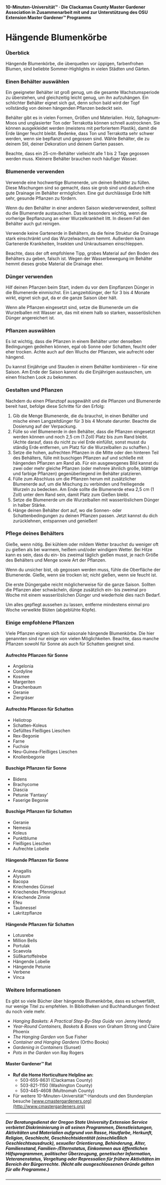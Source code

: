 #### 10-Minuten-Universität™ · Die Clackamas County Master Gardener Association in Zusammenarbeit mit und zur Unterstützung des OSU Extension Master Gardener™ Programms

# Hängende Blumenkörbe

### Überblick

Hängende Blumenkörbe, die überquellen vor üppigen, farbenfrohen Blumen, sind beliebte Sommer-Highlights in vielen Städten und Gärten.

### Einen Behälter auswählen

Ein geeigneter Behälter ist groß genug, um die gesamte Wachstumsperiode zu überstehen, und gleichzeitig leicht genug, um ihn aufzuhängen. Ein schlichter Behälter eignet sich gut, denn schon bald wird der Topf vollständig von deinen hängenden Pflanzen bedeckt sein.

Behälter gibt es in vielen Formen, Größen und Materialien. Holz, Sphagnum-Moos und unglasierter Ton oder Terrakotta können schnell austrocknen. Sie können ausgekleidet werden (meistens mit perforiertem Plastik), damit die Erde länger feucht bleibt. Bedenke, dass Ton und Terrakotta sehr schwer werden, wenn sie bepflanzt und gegossen sind. Wähle Behälter, die zu deinem Stil, deiner Dekoration und deinem Garten passen.

Beachte, dass ein 25-cm-Behälter vielleicht alle 1 bis 2 Tage gegossen werden muss. Kleinere Behälter brauchen noch häufiger Wasser.

### Blumenerde verwenden

Verwende eine hochwertige Blumenerde, um deinen Behälter zu füllen. Diese Mischungen sind so gemacht, dass sie grob sind und dadurch eine gute Drainage im Behälter ermöglichen. Eine gut durchlässige Erde hilft sehr, gesunde Pflanzen zu fördern.

Wenn du den Behälter in einer anderen Saison wiederverwendest, solltest du die Blumenerde austauschen. Das ist besonders wichtig, wenn die vorherige Bepflanzung an einer Wurzelkrankheit litt. In diesem Fall den Behälter auch gut reinigen.

Verwende keine Gartenerde in Behältern, da die feine Struktur die Drainage stark einschränkt und das Wurzelwachstum hemmt. Außerdem kann Gartenerde Krankheiten, Insekten und Unkrautsamen einschleppen.

Beachte, dass der oft empfohlene Tipp, grobes Material auf den Boden des Behälters zu geben, falsch ist. Wegen der Wasserbewegung im Behälter hemmt dieses grobe Material die Drainage eher.

### Dünger verwenden

Hilf deinen Pflanzen beim Start, indem du vor dem Einpflanzen Dünger in die Blumenerde einmischst. Ein Langzeitdünger, der für 3 bis 4 Monate wirkt, eignet sich gut, da er die ganze Saison über hält.

Wenn alle Pflanzen eingesetzt sind, setze die Blumenerde um die Wurzelballen mit Wasser an, das mit einem halb so starken, wasserlöslichen Dünger angereichert ist.

### Pflanzen auswählen

Es ist wichtig, dass die Pflanzen in einem Behälter unter denselben Bedingungen gedeihen können, egal ob Sonne oder Schatten, feucht oder eher trocken. Achte auch auf den Wuchs der Pflanzen, wie aufrecht oder hängend.

Du kannst Einjährige und Stauden in einem Behälter kombinieren – für eine Saison. Am Ende der Saison kannst du die Einjährigen austauschen, um einen frischen Look zu bekommen.

### Gestalten und Pflanzen

Nachdem du einen Pflanztopf ausgewählt und die Pflanzen und Blumenerde bereit hast, befolge diese Schritte für den Erfolg:

1. Gib die Menge Blumenerde, die du brauchst, in einen Behälter und mische einen Langzeitdünger für 3 bis 4 Monate darunter. Beachte die Dosierung auf der Verpackung.
2. Fülle so viel Blumenerde in den Behälter, dass die Pflanzen eingesetzt werden können und noch 2,5 cm (1 Zoll) Platz bis zum Rand bleibt. (Achte darauf, dass du nicht zu viel Erde einfüllst, sonst musst du ständig Erde entfernen, um Platz für die Wurzelballen zu schaffen.)
3. Setze die hohen, aufrechten Pflanzen in die Mitte oder den hinteren Teil des Behälters, fülle mit buschigen Pflanzen auf und schließe mit hängenden Pflanzen am Rand ab. Für ein ausgewogenes Bild kannst du zwei oder mehr gleiche Pflanzen (oder mehrere ähnlich große, blättrige und farbige Pflanzen) gegenüberliegend im Behälter platzieren.
4. Fülle zum Abschluss um die Pflanzen herum mit zusätzlicher Blumenerde auf, um die Mischung zu verbinden und freiliegende Wurzeln zu bedecken. Am Ende sollte die Blumenerde etwa 2,5 cm (1 Zoll) unter dem Rand sein, damit Platz zum Gießen bleibt.
5. Setze die Blumenerde um die Wurzelballen mit wasserlöslichem Dünger in halber Stärke.
6. Hänge deinen Behälter dort auf, wo die Sonnen- oder Schattenbedingungen zu deinen Pflanzen passen. Jetzt kannst du dich zurücklehnen, entspannen und genießen!

### Pflege deines Behälters

Gieße, wenn nötig. Bei kühlem oder mildem Wetter brauchst du weniger oft zu gießen als bei warmem, heißem und/oder windigem Wetter. Bei Hitze kann es sein, dass du ein- bis zweimal täglich gießen musst, je nach Größe des Behälters und Menge sowie Art der Pflanzen.

Wenn du unsicher bist, ob gegossen werden muss, fühle die Oberfläche der Blumenerde. Gieße, wenn sie trocken ist; nicht gießen, wenn sie feucht ist.

Die erste Düngergabe reicht möglicherweise für die ganze Saison. Sollten die Pflanzen aber schwächeln, dünge zusätzlich ein- bis zweimal pro Woche mit einem wasserlöslichen Dünger und wiederhole dies nach Bedarf.

Um alles gepflegt aussehen zu lassen, entferne mindestens einmal pro Woche verwelkte Blüten (abgeblühte Köpfe).

### Einige empfohlene Pflanzen

Viele Pflanzen eignen sich für saisonale hängende Blumenkörbe. Die hier genannten sind nur einige von vielen Möglichkeiten. Beachte, dass manche Pflanzen sowohl für Sonne als auch für Schatten geeignet sind.

#### Aufrechte Pflanzen für Sonne

- Angelonia
- Cordyline
- Kosmee
- Margeriten
- Drachenbaum
- Geranie
- Ziergräser

#### Aufrechte Pflanzen für Schatten

- Heliotrop
- Schatten-Koleus
- Gefülltes Fleißiges Lieschen
- Rex-Begonie
- Farne
- Fuchsie
- Neu-Guinea-Fleißiges Lieschen
- Knollenbegonie

#### Buschige Pflanzen für Sonne

- Bidens
- Brachycome
- Diascia
- Petunie 'Fantasy'
- Faserige Begonie

#### Buschige Pflanzen für Schatten

- Geranie
- Nemesia
- Koleus
- Punktblume
- Fleißiges Lieschen
- Aufrechte Lobelie

#### Hängende Pflanzen für Sonne

- Anagallis
- Alyssum
- Bacopa
- Kriechendes Günsel
- Kriechendes Pfennigkraut
- Kriechende Zinnie
- Efeu
- Taubnessel
- Lakritzpflanze

#### Hängende Pflanzen für Schatten

- Lotusrebe
- Million Bells
- Portulak
- Scaevola
- Süßkartoffelrebe
- Hängende Lobelie
- Hängende Petunie
- Verbene
- Vinca

### Weitere Informationen

Es gibt so viele Bücher über hängende Blumenkörbe, dass es schwerfällt, nur wenige Titel zu empfehlen. In Bibliotheken und Buchhandlungen findest du noch viele mehr.

- *Hanging Baskets: A Practical Step-By-Step Guide* von Jenny Hendy
- *Year-Round Containers, Baskets & Boxes* von Graham Strong und Claire Phoenix
- *The Hanging Garden* von Sue Fisher
- *Container and Hanging Gardens* (Ortho Books)
- *Gardening in Containers* (Sunset)
- *Pots in the Garden* von Ray Rogers

#### Master Gardener™ Rat

- **Ruf die Home Horticulture Helpline an:**
  - 503-655-8631 (Clackamas County)
  - 503-821-1150 (Washington County)
  - 503-445-4608 (Multnomah County)
- Für weitere 10-Minuten-Universität™-Handouts und den Stundenplan besuche [www.cmastergardeners.org](http://www.cmastergardeners.org)

---

##### Der Beratungsdienst der Oregon State University Extension Service verbietet Diskriminierung in all seinen Programmen, Dienstleistungen, Aktivitäten und Materialien aufgrund von Rasse, Hautfarbe, Herkunft, Religion, Geschlecht, Geschlechtsidentität (einschließlich Geschlechtsausdruck), sexueller Orientierung, Behinderung, Alter, Familienstand, Familien-/Elternstatus, Einkommen aus öffentlichen Hilfsprogrammen, politischer Überzeugung, genetischer Information, Veteranenstatus, Vergeltung oder Repressalien für frühere Aktivitäten im Bereich der Bürgerrechte. (Nicht alle ausgeschlossenen Gründe gelten für alle Programme.)
---